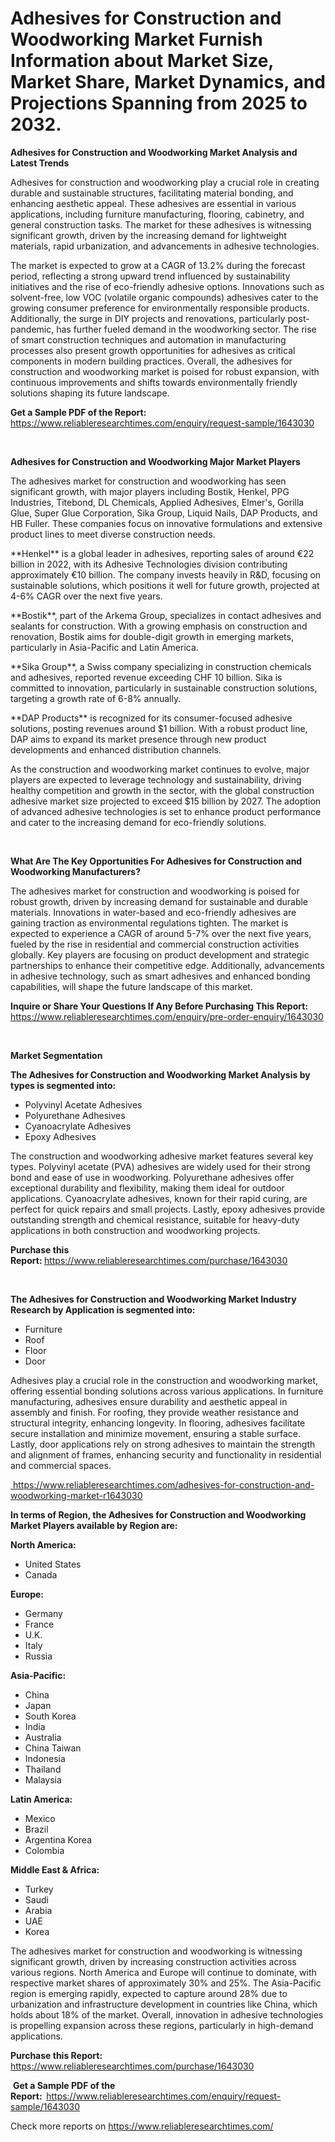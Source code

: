 <p><h1>Adhesives for Construction and Woodworking Market Furnish Information about Market Size, Market Share, Market Dynamics, and Projections Spanning from 2025 to 2032.</h1></p><p><strong>Adhesives for Construction and Woodworking Market Analysis and Latest Trends</strong></p>
<p><p>Adhesives for construction and woodworking play a crucial role in creating durable and sustainable structures, facilitating material bonding, and enhancing aesthetic appeal. These adhesives are essential in various applications, including furniture manufacturing, flooring, cabinetry, and general construction tasks. The market for these adhesives is witnessing significant growth, driven by the increasing demand for lightweight materials, rapid urbanization, and advancements in adhesive technologies.</p><p>The market is expected to grow at a CAGR of 13.2% during the forecast period, reflecting a strong upward trend influenced by sustainability initiatives and the rise of eco-friendly adhesive options. Innovations such as solvent-free, low VOC (volatile organic compounds) adhesives cater to the growing consumer preference for environmentally responsible products. Additionally, the surge in DIY projects and renovations, particularly post-pandemic, has further fueled demand in the woodworking sector. The rise of smart construction techniques and automation in manufacturing processes also present growth opportunities for adhesives as critical components in modern building practices. Overall, the adhesives for construction and woodworking market is poised for robust expansion, with continuous improvements and shifts towards environmentally friendly solutions shaping its future landscape.</p></p>
<p><strong>Get a Sample PDF of the Report:&nbsp;</strong> <a href="https://www.reliableresearchtimes.com/enquiry/request-sample/1643030?utm_campaign=3565&utm_medium=2&utm_source=Github&utm_content=ia&utm_term=28032025&utm_id=adhesives-for-construction-and-woodworking">https://www.reliableresearchtimes.com/enquiry/request-sample/1643030</a></p>
<p>&nbsp;</p>
<p><strong>Adhesives for Construction and Woodworking Major Market Players</strong></p>
<p><p>The adhesives market for construction and woodworking has seen significant growth, with major players including Bostik, Henkel, PPG Industries, Titebond, DL Chemicals, Applied Adhesives, Elmer's, Gorilla Glue, Super Glue Corporation, Sika Group, Liquid Nails, DAP Products, and HB Fuller. These companies focus on innovative formulations and extensive product lines to meet diverse construction needs.</p><p>**Henkel** is a global leader in adhesives, reporting sales of around €22 billion in 2022, with its Adhesive Technologies division contributing approximately €10 billion. The company invests heavily in R&D, focusing on sustainable solutions, which positions it well for future growth, projected at 4-6% CAGR over the next five years.</p><p>**Bostik**, part of the Arkema Group, specializes in contact adhesives and sealants for construction. With a growing emphasis on construction and renovation, Bostik aims for double-digit growth in emerging markets, particularly in Asia-Pacific and Latin America. </p><p>**Sika Group**, a Swiss company specializing in construction chemicals and adhesives, reported revenue exceeding CHF 10 billion. Sika is committed to innovation, particularly in sustainable construction solutions, targeting a growth rate of 6-8% annually.</p><p>**DAP Products** is recognized for its consumer-focused adhesive solutions, posting revenues around $1 billion. With a robust product line, DAP aims to expand its market presence through new product developments and enhanced distribution channels.</p><p>As the construction and woodworking market continues to evolve, major players are expected to leverage technology and sustainability, driving healthy competition and growth in the sector, with the global construction adhesive market size projected to exceed $15 billion by 2027. The adoption of advanced adhesive technologies is set to enhance product performance and cater to the increasing demand for eco-friendly solutions.</p></p>
<p>&nbsp;</p>
<p><strong>What Are The Key Opportunities For Adhesives for Construction and Woodworking Manufacturers?</strong></p>
<p><p>The adhesives market for construction and woodworking is poised for robust growth, driven by increasing demand for sustainable and durable materials. Innovations in water-based and eco-friendly adhesives are gaining traction as environmental regulations tighten. The market is expected to experience a CAGR of around 5-7% over the next five years, fueled by the rise in residential and commercial construction activities globally. Key players are focusing on product development and strategic partnerships to enhance their competitive edge. Additionally, advancements in adhesive technology, such as smart adhesives and enhanced bonding capabilities, will shape the future landscape of this market.</p></p>
<p><strong>Inquire or Share Your Questions If Any Before Purchasing This Report:</strong> <a href="https://www.reliableresearchtimes.com/enquiry/pre-order-enquiry/1643030?utm_campaign=3565&utm_medium=2&utm_source=Github&utm_content=ia&utm_term=28032025&utm_id=adhesives-for-construction-and-woodworking">https://www.reliableresearchtimes.com/enquiry/pre-order-enquiry/1643030</a></p>
<p>&nbsp;</p>
<p><strong>Market Segmentation</strong></p>
<p><strong>The Adhesives for Construction and Woodworking Market Analysis by types is segmented into:</strong></p>
<p><ul><li>Polyvinyl Acetate Adhesives</li><li>Polyurethane Adhesives</li><li>Cyanoacrylate Adhesives</li><li>Epoxy Adhesives</li></ul></p>
<p><p>The construction and woodworking adhesive market features several key types. Polyvinyl acetate (PVA) adhesives are widely used for their strong bond and ease of use in woodworking. Polyurethane adhesives offer exceptional durability and flexibility, making them ideal for outdoor applications. Cyanoacrylate adhesives, known for their rapid curing, are perfect for quick repairs and small projects. Lastly, epoxy adhesives provide outstanding strength and chemical resistance, suitable for heavy-duty applications in both construction and woodworking projects.</p></p>
<p><strong>Purchase this Report:&nbsp;</strong><a href="https://www.reliableresearchtimes.com/purchase/1643030?utm_campaign=3565&utm_medium=2&utm_source=Github&utm_content=ia&utm_term=28032025&utm_id=adhesives-for-construction-and-woodworking">https://www.reliableresearchtimes.com/purchase/1643030</a></p>
<p>&nbsp;</p>
<p><strong>The Adhesives for Construction and Woodworking Market Industry Research by Application is segmented into:</strong></p>
<p><ul><li>Furniture</li><li>Roof</li><li>Floor</li><li>Door</li></ul></p>
<p><p>Adhesives play a crucial role in the construction and woodworking market, offering essential bonding solutions across various applications. In furniture manufacturing, adhesives ensure durability and aesthetic appeal in assembly and finish. For roofing, they provide weather resistance and structural integrity, enhancing longevity. In flooring, adhesives facilitate secure installation and minimize movement, ensuring a stable surface. Lastly, door applications rely on strong adhesives to maintain the strength and alignment of frames, enhancing security and functionality in residential and commercial spaces.</p></p>
<p><a href="https://www.reliableresearchtimes.com/adhesives-for-construction-and-woodworking-market-r1643030?utm_campaign=3565&utm_medium=2&utm_source=Github&utm_content=ia&utm_term=28032025&utm_id=adhesives-for-construction-and-woodworking">&nbsp;https://www.reliableresearchtimes.com/adhesives-for-construction-and-woodworking-market-r1643030</a></p>
<p><strong>In terms of Region, the Adhesives for Construction and Woodworking Market Players available by Region are:</strong></p>
<p>
    <p> <strong> North America: </strong>
        <ul>
            <li>United States</li>
            <li>Canada</li>
        </ul>
        </p> 
    <p> <strong> Europe: </strong>
        <ul>
            <li>Germany</li>
            <li>France</li>
            <li>U.K.</li>
            <li>Italy</li>
            <li>Russia</li>
        </ul>
        </p> 
    <p> <strong> Asia-Pacific: </strong>
        <ul>
            <li>China</li>
            <li>Japan</li>
            <li>South Korea</li>
            <li>India</li>
            <li>Australia</li>
            <li>China Taiwan</li>
            <li>Indonesia</li>
            <li>Thailand</li>
            <li>Malaysia</li>
        </ul>
        </p> 
    <p> <strong> Latin America: </strong>
        <ul>
            <li>Mexico</li>
            <li>Brazil</li>
            <li>Argentina Korea</li>
            <li>Colombia</li>
        </ul>
        </p> 
    <p> <strong> Middle East & Africa: </strong>
        <ul>
            <li>Turkey</li>
            <li>Saudi</li>
            <li>Arabia</li>
            <li>UAE</li>
            <li>Korea</li>
        </ul>
    </p>
    </p>
<p><p>The adhesives market for construction and woodworking is witnessing significant growth, driven by increasing construction activities across various regions. North America and Europe will continue to dominate, with respective market shares of approximately 30% and 25%. The Asia-Pacific region is emerging rapidly, expected to capture around 28% due to urbanization and infrastructure development in countries like China, which holds about 18% of the market. Overall, innovation in adhesive technologies is propelling expansion across these regions, particularly in high-demand applications.</p></p>
<p><strong>Purchase this Report: </strong><a href="https://www.reliableresearchtimes.com/purchase/1643030?utm_campaign=3565&utm_medium=2&utm_source=Github&utm_content=ia&utm_term=28032025&utm_id=adhesives-for-construction-and-woodworking">https://www.reliableresearchtimes.com/purchase/1643030</a></p>
<p>&nbsp;<strong>Get a Sample PDF of the Report:&nbsp;&nbsp;</strong><a href="https://www.reliableresearchtimes.com/enquiry/request-sample/1643030?utm_campaign=3565&utm_medium=2&utm_source=Github&utm_content=ia&utm_term=28032025&utm_id=adhesives-for-construction-and-woodworking">https://www.reliableresearchtimes.com/enquiry/request-sample/1643030</a></p>
<p><strong></strong></p>
<p>Check more reports on <a href="https://www.reliableresearchtimes.com/?utm_campaign=3565&utm_medium=2&utm_source=Github&utm_content=ia&utm_term=28032025&utm_id=adhesives-for-construction-and-woodworking">https://www.reliableresearchtimes.com/</a></p>